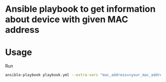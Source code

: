 # Ansible playbook to get information about device with given MAC address

# Usage
Run
```bash
ansible-playbook playbook.yml --extra-vars "mac_address=<your_mac_address> api_key=<your_api_key>"
```